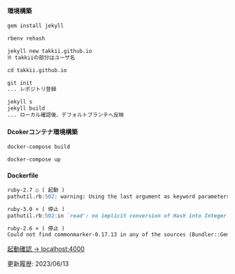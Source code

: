 #### 環境構築

```markdown
gem install jekyll

rbenv rehash

jekyll new takkii.github.io
※ takkiiの部分はユーザ名

cd takkii.github.io

git init
... レポジトリ登録

jekyll s
jekyll build
... ローカル確認後、デフォルトブランチへ反映
```

#### Dcokerコンテナ環境構築

```markdown
docker-compose build

docker-compose up
```

#### Dockerfile

```markdown
ruby-2.7 ○ ( 起動 )
pathutil.rb:502: warning: Using the last argument as keyword parameters is deprecated

ruby-3.0 × ( 停止 )
pathutil.rb:502:in `read': no implicit conversion of Hash into Integer`

ruby-2.6 × ( 停止 )
Could not find commonmarker-0.17.13 in any of the sources (Bundler::GemNotFound)
```

[起動確認 -> localhost:4000](http://localhost:4000/)

更新履歴: 2023/06/13
